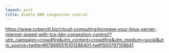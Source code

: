 ```yaml
---
layout: post
title: Enable BBR congestion control
---
```


https://www.cyberciti.biz/cloud-computing/increase-your-linux-server-internet-speed-with-tcp-bbr-congestion-control/?utm_campaign=crowdfire&utm_content=crowdfire&utm_medium=social&utm_source=twitter#878695515101286401-tw#1500797108641

